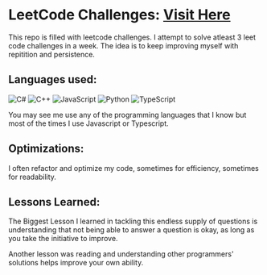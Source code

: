 # LeetCode Challenges: [Visit Here](https://leetcode.com/alamicrodev/) 

This repo is filled with leetcode challenges. I attempt to solve atleast 3 leet code challenges in a week. The idea is to keep improving myself with repitition and persistence.


## Languages used:

![C#](https://img.shields.io/badge/c%23-%23239120.svg?style=for-the-badge&logo=c-sharp&logoColor=white) ![C++](https://img.shields.io/badge/c++-%2300599C.svg?style=for-the-badge&logo=c%2B%2B&logoColor=white) ![JavaScript](https://img.shields.io/badge/javascript-%23323330.svg?style=for-the-badge&logo=javascript&logoColor=%23F7DF1E) ![Python](https://img.shields.io/badge/python-3670A0?style=for-the-badge&logo=python&logoColor=ffdd54) ![TypeScript](https://img.shields.io/badge/typescript-%23007ACC.svg?style=for-the-badge&logo=typescript&logoColor=white)

You may see me use any of the programming languages that I know but most of the times I use Javascript or Typescript.

## Optimizations: 

I often refactor and optimize my code, sometimes for efficiency, sometimes for readability.

## Lessons Learned: 

The Biggest Lesson I learned in tackling this endless supply of questions is understanding that not being able to answer a question is okay, as long as you take the initiative to improve. 

Another lesson was reading and understanding other programmers' solutions helps improve your own ability. 



